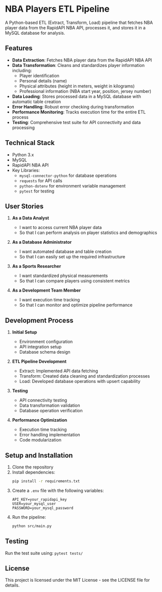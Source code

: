 # NBA Players ETL Pipeline

A Python-based ETL (Extract, Transform, Load) pipeline that fetches NBA player data from the RapidAPI NBA API, processes it, and stores it in a MySQL database for analysis.

## Features

- **Data Extraction**: Fetches NBA player data from the RapidAPI NBA API
- **Data Transformation**: Cleans and standardizes player information including:
  - Player identification
  - Personal details (name)
  - Physical attributes (height in meters, weight in kilograms)
  - Professional information (NBA start year, position, jersey number)
- **Data Loading**: Stores processed data in a MySQL database with automatic table creation
- **Error Handling**: Robust error checking during transformation
- **Performance Monitoring**: Tracks execution time for the entire ETL process
- **Testing**: Comprehensive test suite for API connectivity and data processing

## Technical Stack

- Python 3.x
- MySQL
- RapidAPI NBA API
- Key Libraries:
  - `mysql-connector-python` for database operations
  - `requests` for API calls
  - `python-dotenv` for environment variable management
  - `pytest` for testing


## User Stories

1. **As a Data Analyst**
   - I want to access current NBA player data
   - So that I can perform analysis on player statistics and demographics

2. **As a Database Administrator**
   - I want automated database and table creation
   - So that I can easily set up the required infrastructure

3. **As a Sports Researcher**
   - I want standardized physical measurements
   - So that I can compare players using consistent metrics

4. **As a Development Team Member**
   - I want execution time tracking
   - So that I can monitor and optimize pipeline performance

## Development Process

1. **Initial Setup**
   - Environment configuration
   - API integration setup
   - Database schema design

2. **ETL Pipeline Development**
   - Extract: Implemented API data fetching
   - Transform: Created data cleaning and standardization processes
   - Load: Developed database operations with upsert capability

3. **Testing**
   - API connectivity testing
   - Data transformation validation
   - Database operation verification

4. **Performance Optimization**
   - Execution time tracking
   - Error handling implementation
   - Code modularization

## Setup and Installation

1. Clone the repository
2. Install dependencies:
   ```bash
   pip install -r requirements.txt
   ```
3. Create a `.env` file with the following variables:
   ```
   API_KEY=your_rapidapi_key
   USER=your_mysql_user
   PASSWORD=your_mysql_password
   ```
4. Run the pipeline:
   ```bash
   python src/main.py
   ```

## Testing

Run the test suite using:
    ``` pytest tests/ ```

    
## License

This project is licensed under the MIT License - see the LICENSE file for details.